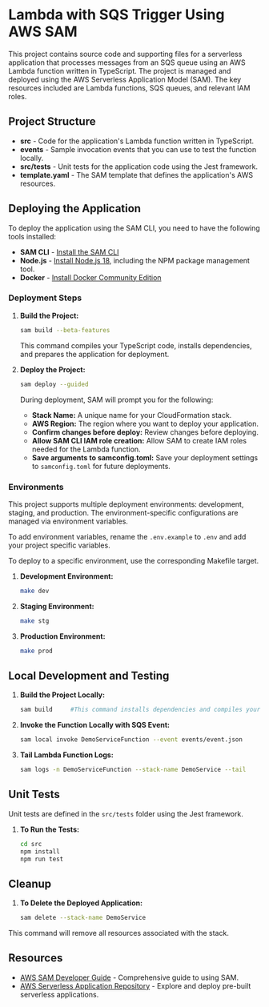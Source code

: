 # Lambda with SQS Trigger Using AWS SAM

This project contains source code and supporting files for a serverless application that processes messages from an SQS queue using an AWS Lambda function written in TypeScript. The project is managed and deployed using the AWS Serverless Application Model (SAM). The key resources included are Lambda functions, SQS queues, and relevant IAM roles.

## Project Structure

- **src** - Code for the application's Lambda function written in TypeScript.
- **events** - Sample invocation events that you can use to test the function locally.
- **src/tests** - Unit tests for the application code using the Jest framework.
- **template.yaml** - The SAM template that defines the application's AWS resources.

## Deploying the Application

To deploy the application using the SAM CLI, you need to have the following tools installed:

- **SAM CLI** - [Install the SAM CLI](https://docs.aws.amazon.com/serverless-application-model/latest/developerguide/serverless-sam-cli-install.html)
- **Node.js** - [Install Node.js 18](https://nodejs.org/en/), including the NPM package management tool.
- **Docker** - [Install Docker Community Edition](https://hub.docker.com/search/?type=edition&offering=community)

### Deployment Steps

1. **Build the Project:**

   ```bash
   sam build --beta-features
   ```

   This command compiles your TypeScript code, installs dependencies, and prepares the application for deployment.

2. **Deploy the Project:**

   ```bash
   sam deploy --guided
   ```

   During deployment, SAM will prompt you for the following:

   - **Stack Name:** A unique name for your CloudFormation stack.
   - **AWS Region:** The region where you want to deploy your application.
   - **Confirm changes before deploy:** Review changes before deploying.
   - **Allow SAM CLI IAM role creation:** Allow SAM to create IAM roles needed for the Lambda function.
   - **Save arguments to samconfig.toml:** Save your deployment settings to `samconfig.toml` for future deployments.

### Environments

This project supports multiple deployment environments: development, staging, and production. The environment-specific configurations are managed via environment variables.

To add environment variables, rename the `.env.example` to `.env` and add your project specific variables.


To deploy to a specific environment, use the corresponding Makefile target.

1. **Development Environment:**

    ```bash
    make dev
    ```

2. **Staging Environment:**

    ```bash
    make stg
    ```

3. **Production Environment:**

    ```bash
    make prod
    ```

## Local Development and Testing

1. **Build the Project Locally:**

    ```bash
    sam build     #This command installs dependencies and compiles your TypeScript code.

    ```

2. **Invoke the Function Locally with SQS Event:**

    ```bash
    sam local invoke DemoServiceFunction --event events/event.json
    ```

3. **Tail Lambda Function Logs:**

    ```bash
    sam logs -n DemoServiceFunction --stack-name DemoService --tail
    ```

## Unit Tests

Unit tests are defined in the `src/tests` folder using the Jest framework. 

1. **To Run the Tests:**

    ```bash
    cd src
    npm install
    npm run test
    ```

## Cleanup

1. **To Delete the Deployed Application:**

    ```bash
    sam delete --stack-name DemoService
    ```

This command will remove all resources associated with the stack.

## Resources

- [AWS SAM Developer Guide](https://docs.aws.amazon.com/serverless-application-model/latest/developerguide/what-is-sam.html) - Comprehensive guide to using SAM.
- [AWS Serverless Application Repository](https://aws.amazon.com/serverless/serverlessrepo/) - Explore and deploy pre-built serverless applications.